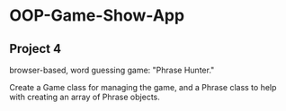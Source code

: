 # OOP-Game-Show-App

<h2>Project 4</h2>

browser-based, word guessing game: "Phrase Hunter."

Create a Game class for managing the game, and a Phrase class to help with creating an array of Phrase objects.
